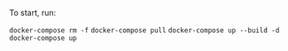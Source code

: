 To start, run:

`docker-compose rm -f`
`docker-compose pull`
`docker-compose up --build -d`
`docker-compose up`